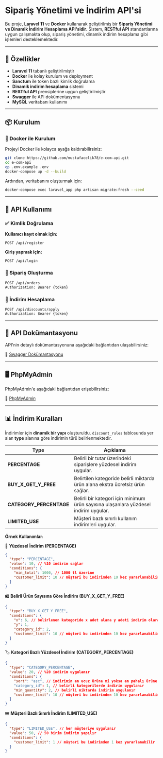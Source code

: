 # Sipariş Yönetimi ve İndirim API'si

Bu proje, **Laravel 11** ve **Docker** kullanarak geliştirilmiş bir **Sipariş Yönetimi ve Dinamik İndirim Hesaplama API'sidir**.
Sistem, **RESTful API** standartlarına uygun çalışmakta olup, sipariş yönetimi, dinamik indirim hesaplama gibi işlemleri desteklemektedir.

---

## 🚀 Özellikler

- **Laravel 11** tabanlı geliştirilmiştir
- **Docker** ile kolay kurulum ve deployment
- **Sanctum** ile token bazlı kimlik doğrulama
- **Dinamik indirim hesaplama** sistemi
- **RESTful API** prensiplerine uygun geliştirilmiştir
- **Swagger** ile API dokümentasyonu
- **MySQL** veritabanı kullanımı

---

## 📦 Kurulum

### 🐳 Docker ile Kurulum

Projeyi Docker ile kolayca ayağa kaldırabilirsiniz:

```bash
git clone https://github.com/mustafacelik78/e-com-api.git
cd e-com-api
cp .env.example .env
docker-compose up -d --build
```

Ardından, veritabanını oluşturmak için:

```bash
docker-compose exec laravel_app php artisan migrate:fresh --seed
```

---

## 🔐 API Kullanımı

### ✅ Kimlik Doğrulama

**Kullanıcı kayıt olmak için:**
```http
POST /api/register
```

**Giriş yapmak için:**
```http
POST /api/login
```

### 🛒 Sipariş Oluşturma
```http
POST /api/orders
Authorization: Bearer {token}
```

### 🎯 İndirim Hesaplama
```http
POST /api/discounts/apply
Authorization: Bearer {token}
```

---

## 📖 API Dokümantasyonu

API'nin detaylı dokümantasyonuna aşağıdaki bağlantıdan ulaşabilirsiniz:

🔗 [Swagger Dokümantasyonu](http://localhost:8080/api/documentation)

---

## 🖥️ PhpMyAdmin

PhpMyAdmin'e aşağıdaki bağlantıdan erişebilirsiniz:

🔗 [PhpMyAdmin](http://localhost:8081/)

---

## 📊 İndirim Kuralları

İndirimler için **dinamik bir yapı** oluşturuldu. `discount_rules` tablosunda yer alan **type** alanına göre indirimin türü belirlenmektedir.

| Type | Açıklama |
|------|---------|
| **PERCENTAGE** | Belirli bir tutar üzerindeki siparişlere yüzdesel indirim uygular. |
| **BUY_X_GET_Y_FREE** | Belirtilen kategoride belirli miktarda ürün alana ekstra ücretsiz ürün sağlar. |
| **CATEGORY_PERCENTAGE** | Belirli bir kategori için minimum ürün sayısına ulaşanlara yüzdesel indirim uygular. |
| **LIMITED_USE** | Müşteri bazlı sınırlı kullanım indirimleri uygular. |

**Örnek Kullanımlar:**

📌 **Yüzdesel İndirim (PERCENTAGE)**
```json
{
  "type": "PERCENTAGE",
  "value": 10, // %10 indirim sağlar
  "conditions": {
    "min_total": 1000, // 1000 tl üzerine
    "customer_limit": 10 // müşteri bu indirimden 10 kez yararlanabilir
  }
}
```
🛍️ **Belirli Ürün Sayısına Göre İndirim (BUY_X_GET_Y_FREE)**
```json
{
  "type": "BUY_X_GET_Y_FREE",
  "conditions": {
    "x": 6, // belirlenen kategoride x adet alana y adeti indirim olarak uygulanır
    "y": 1,
    "category_id": 2,
    "customer_limit": 10 // müşteri bu indirimden 10 kez yararlanabilir
  }
}
```
🏷️ **Kategori Bazlı Yüzdesel İndirim (CATEGORY_PERCENTAGE)**
```json
{
  "type": "CATEGORY_PERCENTAGE",
  "value": 20, // %20 indirim uygulanır
  "conditions": {
    "sort": "asc", // indirimin en ucuz ürüne mi yoksa en pahalı ürüne mi yapılacağını belirler. asc: ucuz olana, desc: pahalı olana indirim uygular
    "category_id": 1, // belirli kategorilerde indirim uygulanır
    "min_quantity": 2, // belirli miktarda indirim uygulanır
    "customer_limit": 10 // müşteri bu indirimden 10 kez yararlanabilir
  }
}
```
🎟️ **Müşteri Bazlı Sınırlı İndirim (LIMITED_USE)**
```json
{
  "type": "LIMITED_USE", // her müşteriye uygulanır
  "value": 50, // 50 birim indirim yapılır
  "conditions": {
    "customer_limit": 1 // müşteri bu indirimden 1 kez yararlanabilir
  }
}
```
